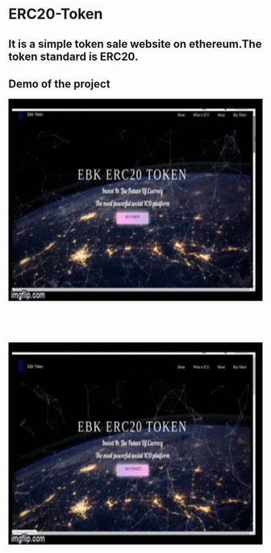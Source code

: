 # ERC20-Token
## It is a simple token sale website on ethereum.The token standard is ERC20.
## Demo of the project
<p align="center">
    <img src="demo/demo1.gif" alt="Image" width="600" height="400" />
</p>
<br/>
<br/>
<br/>
<p align="center">
    <img src="demo/demo2.gif" alt="Image" width="600" height="400" />
</p>
